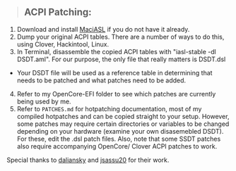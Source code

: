 > ## ACPI Patching:
1. Download and install [MaciASL](https://github.com/acidanthera/MaciASL/releases) if you do not have it already.  
2. Dump your original ACPI tables. There are a number of ways to do this, using Clover, Hackintool, Linux.
3. In Terminal, disassemble the copied ACPI tables with "iasl-stable -dl DSDT.aml". For our purpose, the only file that really matters is DSDT.dsl  
- Your DSDT file will be used as a reference table in determining that needs to be patched and what patches need to be added.
4. Refer to my OpenCore-EFI folder to see which patches are currently being used by me.
4. Refer to `PATCHES.md` for hotpatching documentation, most of my compiled hotpatches and can be copied straight to your setup. However, some patches may require certain directories or variables to be changed depending on your hardware (examine your own disasemebled DSDT). For these, edit the .dsl patch files. Also, note that some SSDT patches also require accompanying OpenCore/ Clover ACPI patches to work.    

Special thanks to [daliansky](https://github.com/daliansky) and [jsassu20](https://github.com/jsassu20) for their work.